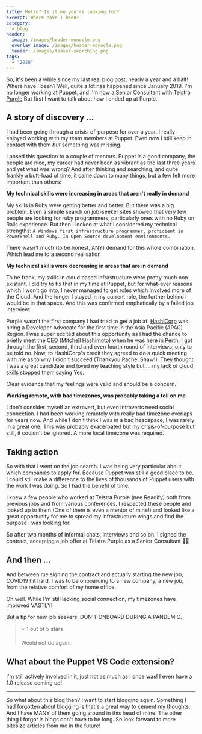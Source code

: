 ```yaml
---
title: Hello? Is it me you're looking for?
excerpt: Where have I been?
category:
  - blog
header:
  image: /images/header-monocle.png
  overlay_image: /images/header-monocle.png
  teaser: /images/teaser-searching.png
tags:
  - "2020"
---
```


So, it's been a while since my last real blog post, nearly a year and a half!
Where have I been? Well, quite a lot has happened since January 2019.
I'm no longer working at Puppet, and I'm now a Senior Consultant with [Telstra Purple](https://purple.telstra.com.au)
But first I want to talk about how I ended up at Purple.

## A story of discovery ...

I had been going through a crisis-of-purpose for over a year.
I really enjoyed working with my team members at Puppet.
Even now I still keep in contact with them _but_ something was missing.

I posed this question to a couple of mentors. Puppet is a good company, the people are nice, my career had never been as vibrant as the last three years and yet what was wrong?
And after thinking and searching, and quite frankly a butt-load of time, it came down to many things, but a few felt more important than others:

**My technical skills were increasing in areas that aren't really in demand**

My skills in Ruby were getting better and better. But there was a big problem. Even a simple search on job-seeker sites showed that very few people are looking for ruby programmers, particularly ones with no Ruby on Rails experience. But then I looked at what I considered my technical strengths: `A Windows first infrastructure programmer, proficient in PowerShell and Ruby. In Open Source development environments.`

There wasn't much (to be honest, ANY) demand for this whole combination. Which lead me to a second realisation

**My technical skills were decreasing in areas that are in demand**

To be frank, my skills in cloud based infrastructure were pretty much non-existant. I did try to fix that in my time at Puppet, but for what-ever reasons which I won't go into, I never managed to get roles which involved more of the Cloud. And the longer I stayed in my current role, the further behind I would be in that space. And this was confirmed emphatically by a failed job interview:

Purple wasn't the first company I had tried to get a job at. [HashiCorp](https://www.hashicorp.com/) was hiring a Developer Advocate for the first time in the Asia Pacific (APAC) Region. I was super excited about this opportunity as I had the chance to briefly meet the CEO ([Mitchell Hashimoto](https://twitter.com/mitchellh)) when he was here in Perth. I got through the first, second, third and even fourth round of interviews; only to be told no. Now, to HashiCorp's credit they agreed to do a quick meeting with me as to why I didn't succeed (Thankyou Rachel Shaw!). They thought I was a great candidate and loved my teaching style but ... my lack of cloud skills stopped them saying Yes.

Clear evidence that my feelings were valid and should be a concern.

**Working remote, with bad timezones, was probably taking a toll on me**

I don't consider myself an extrovert, but even introverts need social connection. I had been working remotely with really bad timezone overlaps for years now. And while I don't think I was in a bad headspace, I was rarely in a great one. This was probably exacerbated but my crisis-of-purpose but still, it couldn't be ignored. A more local timezone was required.

## Taking action

So with that I went on the job search. I was being very particular about which companies to apply for. Because Puppet was still a good place to be. I could still make a difference to the lives of thousands of Puppet users with the work I was doing. So I had the benefit of time.

I knew a few people who worked at Telstra Purple (nee Readify) both from previous jobs and from various conferences. I respected these people and looked up to them (One of them is even a mentor of mine!) and looked like a great opportunity for me to spread my infrastructure wings and find the purpose I was looking for!

So after two months of informal chats, interviews and so on, I signed the contract, accepting a job offer at Telstra Purple as a Senior Consultant 🎉🎉

## And then ...

And between me signing the contract and actually starting the new job, COVID19 hit hard. I was to be onboarding to a new company, a new job, from the relative comfort of my home office.

Oh well. While I'm still lacking social connection, my timezones have improved VASTLY!

But a tip for new job seekers: DON'T ONBOARD DURING A PANDEMIC.

> ⭐  1 out of 5 stars
>
> Would not do again!

## What about the Puppet VS Code extension?

I'm still actively involved in it, just not as much as I once was! I even have a 1.0 release coming up!

---

So what about this blog then? I want to start blogging again. Something I had forgotten about blogging is that's a great way to cement my thoughts. And I have MANY of them going around in this head of mine. The other thing I forgot is blogs don't have to be long. So look forward to more bitesize articles from me in the future!
